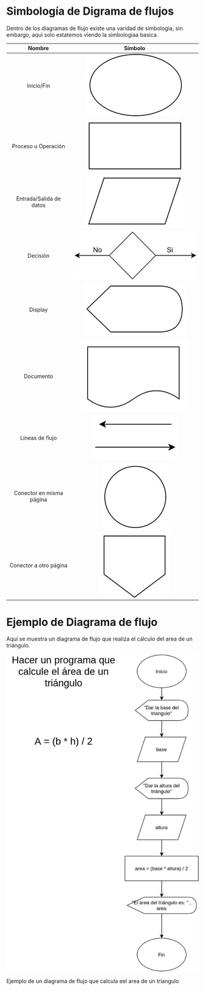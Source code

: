 # Simbología de Digrama de flujos

Dentro de los diagramas de flujo existe una varidad de simbologia, sin embargo, aqui solo estatemos viendo la simbologiaa basica.

Nombre|Símbolo
:-:|:-:
Inicio/Fin| ![simbolo](./img/1.jpg)
Proceso u Operación| ![simbolo](./img/2.jpg)
Entrada/Salida de datos| ![simbolo](./img/4.jpg)
Decisión| ![simbolo](./img/5.jpg)
Display| ![simbolo](./img/6.jpg)
Documento| ![simbolo](./img/8.jpg)
Líneas de flujo| ![simbolo](./img/7.jpg)
Conector en misma página| ![simbolo](./img/3.jpg)
Conector a otro página| ![simbolo](./img/9.jpg)


# Ejemplo de Diagrama de flujo

Aquí se muestra un diagrama de flujo que realiza el cálculo del area de un triángulo.


![Diagrama de flujo ejemplo](./img/ejemplo.jpg)
<figcaption>Ejemplo de un diagrama de flujo que calcula eel area de un triangulo</figcaption>
